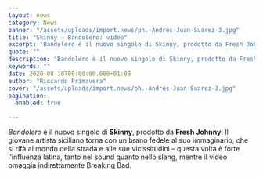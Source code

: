 ```yaml
---
layout: news
category: News
banner: "/assets/uploads/import.news/ph.-Andrés-Juan-Suarez-3.jpg"
title: "Skinny – Bandolero: video"
excerpt: "Bandolero è il nuovo singolo di Skinny, prodotto da Fresh Johnny. Il giovane artista siciliano torna con un brano fedele al suo immaginario, che si rifà al mondo della strada e alle sue vicissitudini – questa volta è forte l’influenza latina, tanto nel sound quanto nello slang, mentre il video omaggia indirettamente Breaking Bad"
quote: ""
description: "Bandolero è il nuovo singolo di Skinny, prodotto da Fresh Johnny. Il giovane artista siciliano torna con un brano fedele al suo immaginario, che si rifà al mondo della strada e alle sue vicissitudini – questa volta è forte l’influenza latina, tanto nel sound quanto nello slang, mentre il video omaggia indirettamente Breaking Bad"
keywords: ""
date: 2020-08-18T00:00:00.000+01:00
author: "Riccardo Primavera"
cover: "/assets/uploads/import.news/ph.-Andrés-Juan-Suarez-3.jpg"
pagination:
  enabled: true

---
```


_Bandolero_ è il nuovo singolo di **Skinny**, prodotto da **Fresh Johnny**. Il giovane artista siciliano torna con un brano fedele al suo immaginario, che si rifà al mondo della strada e alle sue vicissitudini – questa volta è forte l’influenza latina, tanto nel sound quanto nello slang, mentre il video omaggia indirettamente Breaking Bad.